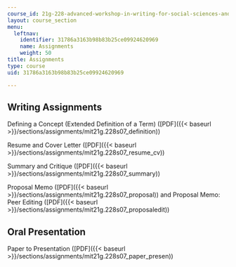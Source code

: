 ```yaml
---
course_id: 21g-228-advanced-workshop-in-writing-for-social-sciences-and-architecture-els-spring-2007
layout: course_section
menu:
  leftnav:
    identifier: 31786a3163b98b83b25ce09924620969
    name: Assignments
    weight: 50
title: Assignments
type: course
uid: 31786a3163b98b83b25ce09924620969

---
```


Writing Assignments
-------------------

Defining a Concept (Extended Definition of a Term) ([PDF]({{< baseurl >}}/sections/assignments/mit21g.228s07_definition))

Resume and Cover Letter ([PDF]({{< baseurl >}}/sections/assignments/mit21g.228s07_resume_cv))

Summary and Critique ([PDF]({{< baseurl >}}/sections/assignments/mit21g.228s07_summary))

Proposal Memo ([PDF]({{< baseurl >}}/sections/assignments/mit21g.228s07_proposal)) and Proposal Memo: Peer Editing ([PDF]({{< baseurl >}}/sections/assignments/mit21g.228s07_proposaledit))

Oral Presentation
-----------------

Paper to Presentation ([PDF]({{< baseurl >}}/sections/assignments/mit21g.228s07_paper_presen))